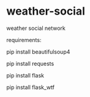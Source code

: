 # weather-social
weather social network

requirements:

pip install beautifulsoup4

pip install requests

pip install flask

pip install flask_wtf

